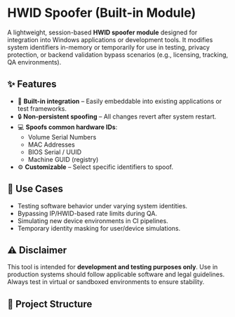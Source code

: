 # HWID Spoofer (Built-in Module)

A lightweight, session-based **HWID spoofer module** designed for integration into Windows applications or development tools. It modifies system identifiers in-memory or temporarily for use in testing, privacy protection, or backend validation bypass scenarios (e.g., licensing, tracking, QA environments).

## ✨ Features

- 🧩 **Built-in integration** – Easily embeddable into existing applications or test frameworks.
- 🔒 **Non-persistent spoofing** – All changes revert after system restart.
- 💻 **Spoofs common hardware IDs**:
  - Volume Serial Numbers
  - MAC Addresses
  - BIOS Serial / UUID
  - Machine GUID (registry)
- ⚙️ **Customizable** – Select specific identifiers to spoof.

## 🧪 Use Cases

- Testing software behavior under varying system identities.
- Bypassing IP/HWID-based rate limits during QA.
- Simulating new device environments in CI pipelines.
- Temporary identity masking for user/device simulations.

## ⚠️ Disclaimer

This tool is intended for **development and testing purposes only**. Use in production systems should follow applicable software and legal guidelines. Always test in virtual or sandboxed environments to ensure stability.

## 📂 Project Structure

